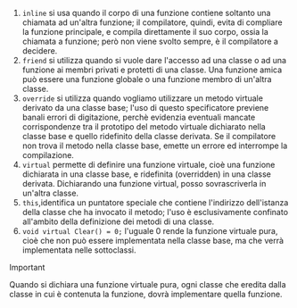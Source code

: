 
1. `inline` si usa quando il corpo di una funzione contiene soltanto una chiamata ad un'altra funzione; il compilatore, quindi, evita di compliare la funzione principale, e compila direttamente il suo corpo, ossia la chiamata a funzione; però non viene svolto sempre, è il compilatore a decidere.
2. `friend` si utilizza quando si vuole dare l'accesso ad una classe o ad una funzione ai membri privati e protetti di una classe. Una funzione amica può essere una funzione globale o una funzione membro di un'altra classe.
3. `override` si utilizza quando vogliamo utilizzare un metodo virtuale derivato da una classe base; l'uso di questo specificatore previene banali errori di digitazione, perchè evidenzia eventuali mancate corrispondenze tra il prototipo del metodo virtuale dichiarato nella classe base e quello ridefinito della classe derivata. Se il compilatore non trova il metodo nella classe base, emette un errore ed interrompe la compilazione.
4. `virtual` permette di definire una funzione virtuale, cioè una funzione dichiarata in una classe base, e ridefinita (overridden) in una classe derivata. Dichiarando una funzione virtual, posso sovrascriverla in un'altra classe.
5. `this`,identifica un puntatore speciale che contiene l'indirizzo dell'istanza della classe che ha invocato il metodo; l'uso è esclusivamente confinato all'ambito della definizione dei metodi di una classe.
6. `void virtual Clear() = 0;` l'uguale 0 rende la funzione virtuale pura, cioè che non può essere implementata nella classe base, ma che verrà implementata nelle sottoclassi. 

>[!important]
>Quando si dichiara una funzione virtuale pura, ogni classe che eredita dalla classe in cui è contenuta la funzione, dovrà implementare quella funzione.
